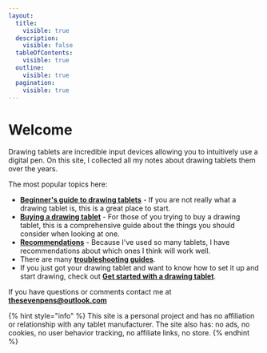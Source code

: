 ```yaml
---
layout:
  title:
    visible: true
  description:
    visible: false
  tableOfContents:
    visible: true
  outline:
    visible: true
  pagination:
    visible: true
---
```


# Welcome

Drawing tablets are incredible input devices allowing you to intuitively use a digital pen. On this site, I collected all my notes about drawing tablets them over the years.

The most popular topics here:&#x20;

* [**Beginner's guide to drawing tablets**](guides/beginners-guide.md) - If you are not really what a drawing tablet is, this is a great place to start.
* [**Buying a drawing tablet**](buying-a-drawing-tablet/) - For those of you trying to buy a drawing tablet, this is a comprehensive guide about the things you should consider when looking at one.
* [**Recommendations**](recommendations/) - Because I've used so many tablets, I have recommendations about which ones I think will work well.&#x20;
* There are many [**troubleshooting guides**](troubleshooting/).
* If you just got your drawing tablet and want to know how to set it up and start drawing, check out [**Get started with a drawing tablet**](guides/get-started-with-a-drawing-tablet.md).

If you have questions or comments contact me at [**thesevenpens@outlook.com**](https://twitter.com/TheSevenPens)  &#x20;

{% hint style="info" %}
This site is a personal project and has no affiliation or relationship with any tablet manufacturer. The site also has: no ads, no cookies, no user behavior tracking, no affiliate links, no store.
{% endhint %}

